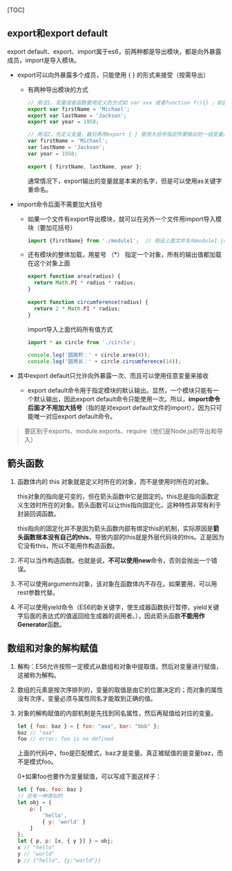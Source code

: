 [TOC]



## export和export  default

export default、export、import属于es6，前两种都是导出模块，都是向外暴露成员，import是导入模块。

+ export可以向外暴露多个成员，只能使用 { } 的形式来接受（按需导出）

  + 有两种导出模块的方式

    ```js
    // 用法1，变量或者函数要用定义的方式如 var xxx 或者function f(){} ，前面才能接export
    export var firstName = 'Michael';
    export var lastName = 'Jackson';
    export var year = 1958;
    
    // 用法2，先定义变量，最后再用export { } 使用大括号指定所要输出的一组变量。
    var firstName = 'Michael';
    var lastName = 'Jackson';
    var year = 1958;
     
    export { firstName, lastName, year };
    ```

    通常情况下，export输出的变量就是本来的名字，但是可以使用as关键字重命名。

+ import命令后面不需要加大括号

  + 如果一个文件有export导出模块，就可以在另外一个文件用import导入模块（要加花括号）

    ```js
    import {firstName} from './module1';  // 假设上面文件名叫module1.js
    ```

  + 还有模块的整体加载，用星号 （*） 指定一个对象，所有的输出值都加载在这个对象上面

    ```js
    export function area(radius) {
      return Math.PI * radius * radius;
    }
     
    export function circumference(radius) {
      return 2 * Math.PI * radius;
    }
    ```

    import导入上面代码所有值方式

    ```js
    import * as circle from './circle';
     
    console.log('圆面积：' + circle.area(4));
    console.log('圆周长：' + circle.circumference(14));
    ```

+ 其中export default只允许向外暴露一次、而且可以使用任意变量来接收

  + export default命令用于指定模块的默认输出。显然，一个模块只能有一个默认输出，因此export default命令只能使用一次。所以，**import命令后面才不用加大括号**（指的是对export default文件的import），因为只可能唯一对应export default命令。

> 要区别于exports、module.exports、require（他们是Node.js的导出和导入）



## 箭头函数

1. 函数体内的 this 对象就是定义时所在的对象，而不是使用时所在的对象。

   ​		this对象的指向是可变的，但在箭头函数中它是固定的。this总是指向函数定义生效时所在的对象。箭头函数可以让this指向固定化，这种特性非常有利于封装回调函数。

   ​		this指向的固定化并不是因为箭头函数内部有绑定this的机制，实际原因是**箭头函数根本没有自己的this**，导致内部的this就是外层代码块的this。正是因为它没有this，所以不能用作构造函数。

2. 不可以当作构造函数。也就是说，**不可以使用new**命令，否则会抛出一个错误。

3. 不可以使用arguments对象，该对象在函数体内不存在。如果要用，可以用rest参数代替。

4. 不可以使用yield命令（ES6的新关键字，使生成器函数执行暂停，yield关键字后面的表达式的值返回给生成器的调用者。），因此箭头函数**不能用作Generator**函数。



## 数组和对象的解构赋值

1. 解构：ES6允许按照一定模式从数组和对象中提取值，然后对变量进行赋值，这被称为解构。

2. 数组的元素是按次序排列的，变量的取值是由它的位置决定的；而对象的属性没有次序，变量必须与属性同名才能取到正确的值。

3. 对象的解构赋值的内部机制是先找到同名属性，然后再赋值给对应的变量。

   ```js
   let { foo: baz } = { foo: "aaa", bar: "bbb" };
   baz // "aaa"
   foo // error: foo is no defined
   ```

   上面的代码中，foo是匹配模式，baz才是变量。真正被赋值的是变量baz，而不是模式foo。

   0+如果foo也要作为变量赋值，可以写成下面这样子：

   ```js
   let { foo, foo: baz }
   // 还有一种类似的
   let obj = {
       p: [
           'hello',
           { y: 'world' }
       ]
   };
   let { p, p: [x, { y }] } = obj;
   x // "hello"
   y // "world"
   p // {"hello", {y:"world"}}
   ```

   

















